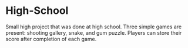 # High-School

Small high project that was done at high school. Three simple games are present: shooting gallery, snake, and gum puzzle. Players can store their score after completion of each game.
